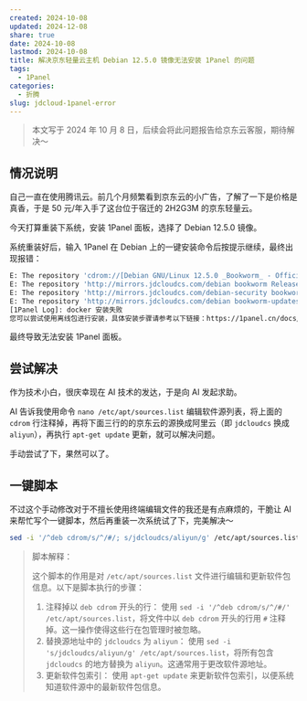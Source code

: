 ```yaml
---
created: 2024-10-08
updated: 2024-12-08
share: true
date: 2024-10-08
lastmod: 2024-10-08
title: 解决京东轻量云主机 Debian 12.5.0 镜像无法安装 1Panel 的问题
tags:
  - 1Panel
categories:
  - 折腾
slug: jdcloud-1panel-error
---
```


>本文写于 2024 年 10 月 8 日，后续会将此问题报告给京东云客服，期待解决～

## 情况说明

自己一直在使用腾讯云。前几个月频繁看到京东云的小广告，了解了一下是价格是真香，于是 50 元/年入手了这台位于宿迁的 2H2G3M 的京东轻量云。

今天打算重装下系统，安装 1Panel 面板，选择了 Debian 12.5.0 镜像。

系统重装好后，输入 1Panel 在 Debian 上的一键安装命令后按提示继续，最终出现报错：

```bash
E: The repository 'cdrom://[Debian GNU/Linux 12.5.0 _Bookworm_ - Official amd64 DVD Binary-1 with firmware 20240210-11:28] bookworm Release' does not have a Release file.
E: The repository 'http://mirrors.jdcloudcs.com/debian bookworm Release' no longer has a Release file.
E: The repository 'http://mirrors.jdcloudcs.com/debian-security bookworm-security Release' no longer has a Release file.
E: The repository 'http://mirrors.jdcloudcs.com/debian bookworm-updates Release' no longer has a Release file.
[1Panel Log]: docker 安装失败
您可以尝试使用离线包进行安装，具体安装步骤请参考以下链接：https://1panel.cn/docs/installation/package_installation/ 
```

最终导致无法安装 1Panel 面板。

## 尝试解决

作为技术小白，很庆幸现在 AI 技术的发达，于是向 AI 发起求助。

AI 告诉我使用命令 `nano /etc/apt/sources.list` 编辑软件源列表，将上面的 `cdrom` 行注释掉，再将下面三行的的京东云的源换成阿里云（即 `jdcloudcs` 换成 `aliyun`），再执行 `apt-get update` 更新，就可以解决问题。

手动尝试了下，果然可以了。

## 一键脚本

不过这个手动修改对于不擅长使用终端编辑文件的我还是有点麻烦的，干脆让 AI 来帮忙写个一键脚本，然后再重装一次系统试了下，完美解决～

```bash
sed -i '/^deb cdrom/s/^/#/; s/jdcloudcs/aliyun/g' /etc/apt/sources.list && apt-get update
```

> 脚本解释：
> 
> 这个脚本的作用是对 `/etc/apt/sources.list` 文件进行编辑和更新软件包信息。以下是脚本执行的步骤：
> 
> 1. 注释掉以 `deb cdrom` 开头的行：
>    使用 `sed -i '/^deb cdrom/s/^/#/' /etc/apt/sources.list`，将文件中以 `deb cdrom` 开头的行用 `#` 注释掉。这一操作使得这些行在包管理时被忽略。
> 2. 替换源地址中的 `jdcloudcs` 为 `aliyun`：
>    使用 `sed -i 's/jdcloudcs/aliyun/g' /etc/apt/sources.list`，将所有包含 `jdcloudcs` 的地方替换为 `aliyun`。这通常用于更改软件源地址。
> 3. 更新软件包索引：
>    使用 `apt-get update` 来更新软件包索引，以便系统知道软件源中的最新软件包信息。